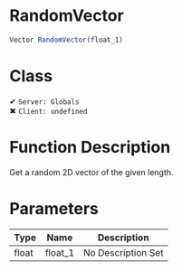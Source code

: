 # RandomVector
```js	
Vector RandomVector(float_1)
```
# Class
✔ `Server: Globals`  
✖ `Client: undefined`  

# Function Description
Get a random 2D vector of the given length.
# Parameters
Type|Name|Description
--|--|--
float|float_1|No Description Set
